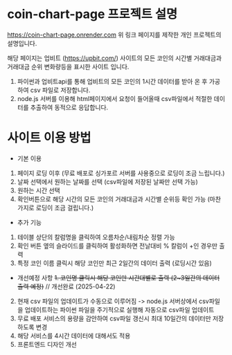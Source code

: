 # coin-chart-page 프로젝트 설명

https://coin-chart-page.onrender.com
위 링크 페이지를 제작한 개인 프로젝트의 설명입니다.

해당 페이지는 업비트 (https://upbit.com/) 사이트의 모든 코인의 시간별 거래대금과 거래대금 순위 변화량등을 표시한 사이트 입니다.

1. 파이썬과 업비트api를 통해 업비트의 모든 코인의 1시간 데이터를 받아 온 후 가공하여 csv 파일로 저장합니다.
2. node.js 서버를 이용해 html페이지에서 요청이 들어올때 csv파일에서 적절한 데이터를 추출하여 동적으로 응답합니다.


# 사이트 이용 방법

- 기본 이용
1. 페이지 로딩 이후 (무료 배포로 싱가포르 서버를 사용중으로 로딩이 조금 느립니다.)
2. 날짜 선택에서 원하는 날짜를 선택 (csv파일에 저장된 날짜만 선택 가능)
3. 원하는 시간 선택
4. 확인버튼으로 해당 시간의 모든 코인의 거래대금과 시간별 순위등 확인 가능 (마찬가지로 로딩이 조금 걸립니다.)

- 추가 기능
1. 테이블 상단의 칼럼명을 클릭하여 오름차순/내림차순 정렬 가능
2. 확인 버튼 옆의 슬라이드를 클릭하여 활성화하면 전날대비 % 칼럼이 +인 경우만 출력
3. 특정 코인 이름 클릭시 해당 코인만 최근 2일간의 데이터 출력 (로딩시간 있음)

- 개선예정 사항
~~1. 코인명 클릭시 해당 코인만 시간대별로 출력 (2~3일간의 데이터 출력 예정)~~  // 개선완료 (2025-04-22)
2. 현재 csv 파일의 업데이트가 수동으로 이루어짐 -> node.js 서버상에서 csv파일을 업데이트하는 파이썬 파일을 주기적으로 실행해 자동으로 csv파일 업데이트
3. 무료 배포 서비스의 용량을 감안하여 csv파일 갱신시 최대 10일간의 데이터만 저장하도록 변경
4. 해당 서비스를 4시간 데이터에 대해서도 적용
5. 프론트엔드 디자인 개선
